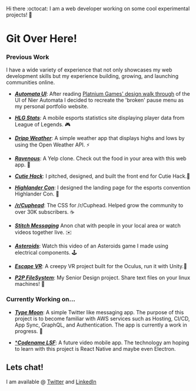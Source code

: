 

Hi there :octocat: I am a web developer working on some cool experimental projects! 🚀

<!--
**cris178/cris178** is a ✨ _special_ ✨ repository because its `README.md` (this file) appears on your GitHub profile.

Here are some ideas to get you started:

- 🔭 I’m currently working on ...
- 🌱 I’m currently learning ...
- 👯 I’m looking to collaborate on ...
- 🤔 I’m looking for help with ...
- 💬 Ask me about ...
- 📫 How to reach me: ...
- 😄 Pronouns: ...
- ⚡ Fun fact: ...
-->
# Git Over Here! 

### Previous Work

I have a wide variety of experience that not only showcases my web development skills but my experience building, growing, and launching communities online.

- [***Automata UI***](https://cristianreyes.net/): After reading [Platnium Games' design walk through](https://www.platinumgames.com/official-blog/article/9624) of the UI of Nier Automata I decided to recreate the 'broken' pause menu as my personal portfolio website. 

- [***HLG Stats***](https://github.com/cris178/StatsApp): A mobile esports statistics site displaying player data from League of Legends. 🎮 

- [***Dripp Weather***](https://github.com/cris178/weatherapp): A simple weather app that displays highs and lows by using the Open Weather API. ⚡

-  [***Ravenous***](https://github.com/cris178/Ravenous): A Yelp clone. Check out the food in your area with this web app. 🍜

- [***Cutie Hack***](https://www.behance.net/gallery/68991005/Cutie-Hack): I pitched, designed, and built the front end for Cutie Hack.🍊           

- [***Highlander Con***](https://www.behance.net/gallery/98850669/Highlander-Con-Design): I designed the landing page for the esports convention Highlander Con. 🎽

- [***/r/Cuphead***](https://github.com/cris178/Cuphead): The CSS for /r/Cuphead. Helped grow the community to over 30K subscribers. ☕️ 

- [***Stitch Messaging***](https://github.com/jasonthejewell/CS180-Group-Stitch/tree/master/team-stitch) Anon chat with people in your local area or watch videos together live. ✉️


- [***Asteroids***](https://github.com/cris178/Asteroids): Watch this video of an Asteroids game I made using electrical components. 🕹 

- [***Escape VR***](https://github.com/cris178/EscapeVR): A creepy VR project built for the Oculus, run it with Unity.🔦 

- [***P2P FileSystem***](https://github.com/cris178/P2PFileSystem): My Senior Design project. Share text files on your linux machines! 📂 


### Currently Working on...

- [***Type Moon***](https://github.com/cris178/typemoon): A simple Twitter like messaging app. The purpose of this project is to become familiar with AWS services such as Hosting, CI/CD, App Sync, GraphQL, and Authentication. The app is currently a work in progress.  🌙

- [****Codename LSF***](https://100moons.app/about): A future video mobile app. The technology am hoping to learn with this project is React Native and maybe even Electron. 


## Lets chat! 

I am available @ [Twitter](https://twitter.com/cris178) and [LinkedIn](https://www.linkedin.com/in/cristian-reyes/)
